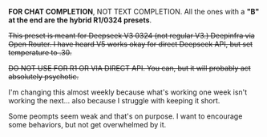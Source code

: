 **FOR CHAT COMPLETION**, NOT TEXT COMPLETION. All the ones with a **"B" at the end are the hybrid R1/0324 presets**.

~~This preset is meant for Deepseek V3 0324 (not regular V3.) Deepinfra via Open Router. I have heard V5 works okay for direct Deepseek API, but set temperature to .30.~~

~~DO NOT USE FOR R1 OR VIA DIRECT API. You can, but it will probably act absolutely psychotic.~~

I'm changing this almost weekly because what's working one week isn't working the next... also because I struggle with keeping it short.

Some peompts seem weak and that's on purpose. I want to encourage some behaviors, but not get overwhelmed by it.
